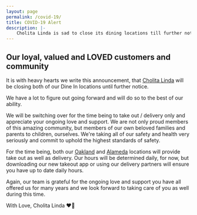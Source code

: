 ```yaml
---
layout: page
permalink: /covid-19/
title: COVID-19 Alert
description: |-
    Cholita Linda is sad to close its dining locations till further notice and be switching to take-out and online ordering only as a way to contain the latest virus outbreak, the COVID-19.
---
```

## Our loyal, valued and LOVED customers and community

It is with heavy hearts we write this announcement, that [Cholita Linda](/) will be closing both of our Dine In locations until further notice.

We have a lot to figure out going forward and will do so to the best of our ability.

We will be switching over for the time being to take out / delivery only and appreciate your ongoing love and support. We are not only proud members of this amazing community, but members of our own beloved families and parents to children, ourselves. We're taking all of our safety and health very seriously and commit to uphold the highest standards of safety.

For the time being, both our [Oakland](https://www.toasttab.com/cholita-linda-temescal-4923-telegraph-ave/v3) and [Alameda](https://www.toasttab.com/cholita-linda-alameda-1337-park-st/v3) locations will provide take out as well as delivery. Our hours will be determined daily, for now, but downloading our new takeout app or using our delivery partners will ensure you have up to date daily hours.

Again, our team is grateful for the ongoing love and support you have all offered us for many years and we look forward to taking care of you as well during this time.

With Love,
Cholita Linda ❤️🌴